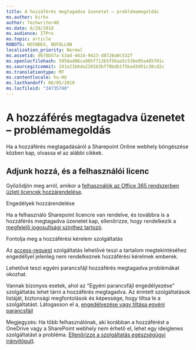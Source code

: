 ```yaml
---
title: A hozzáférés megtagadva üzenetet – problémamegoldás
ms.author: kirks
author: Techwriter40
ms.date: 6/29/2018
ms.audience: ITPro
ms.topic: article
ROBOTS: NOINDEX, NOFOLLOW
localization_priority: Normal
ms.assetid: d678b57a-53ad-4414-9423-d8726a0c532f
ms.openlocfilehash: 5958ad06ca905f713b5f56aa5c536e95a485f01c
ms.sourcegitcommit: 241e21b6da226563bf70bdb1f5bad3d91c38cd2c
ms.translationtype: MT
ms.contentlocale: hu-HU
ms.lasthandoff: 06/05/2019
ms.locfileid: "34735740"
---
```

# <a name="troubleshoot-access-denied-messages"></a>A hozzáférés megtagadva üzenetet – problémamegoldás

Ha a hozzáférés megtagadásáról a Sharepoint Online webhely böngészése közben kap, olvassa el az alábbi cikkek.

## <a name="add-and-license-the-user"></a>Adjunk hozzá, és a felhasználói licenc

Győződjön meg arról, amikor a [felhasználók az Office 365 rendszerben üzleti licencek hozzárendelése](https://docs.microsoft.com/en-us/office365/admin/subscriptions-and-billing/assign-licenses-to-users?view=o365-worldwide&amp;tabs=One).

Engedélyek hozzárendelése

Ha a felhasználó Sharepoint licencre van rendelve, és továbbra is a hozzáférés megtagadva üzenetet kap, ellenőrizze, hogy rendelkezik a [megfelelő jogosultsági szinthez tartozó](https://docs.microsoft.com/en-us/sharepoint/understanding-permission-levels).

Fontolja meg a hozzáférési kérelem szolgáltatás

Az [access-request](https://support.office.com/en-us/article/Set-up-and-manage-access-requests-94B26E0B-2822-49D4-929A-8455698654B3) szolgáltatás lehetővé teszi a tartalom megtekintéséhez engedéllyel jelenleg nem rendelkeznek hozzáférési kérelmek emberek. 

Lehetővé teszi egyéni parancsfájl hozzáférés megtagadva problémákat okozhat.

Vannak bizonyos esetek, ahol az "Egyéni parancsfájl engedélyezése" szolgáltatás lehet tárni a hozzáférés megtagadva. Az érintett szolgáltatások listáját, biztonsági megfontolások és képessége, hogy tiltsa le a szolgáltatást. Látogasson el a, [engedélyezése vagy tiltása egyéni parancsfájl](https://docs.microsoft.com/en-us/sharepoint/allow-or-prevent-custom-script)

Megjegyzés: Ha több felhasználónak, aki korábban a hozzáférést a OneDrive vagy a SharePoint webhely nem érhető el, lehet egy ideiglenes szolgáltatást a probléma. [Ellenőrizze a szolgáltatás egészségügyi irányítópult](https://portal.office.com/adminportal/home#/servicehealth).


  

